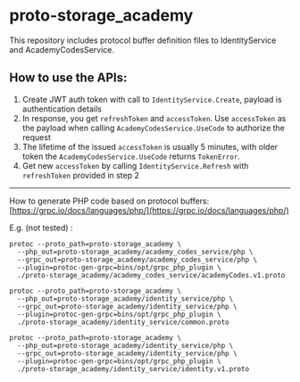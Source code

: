 # proto-storage_academy

This repository includes protocol buffer definition files to IdentityService and AcademyCodesService.

## How to use the APIs:
1. Create JWT auth token with call to `IdentityService.Create`, payload is authentication details
2. In response, you get `refreshToken` and `accessToken`. Use `accessToken` as the payload when calling `AcademyCodesService.UseCode` to authorize the request
3. The lifetime of the issued `accessToken` is usually 5 minutes, with older token the `AcademyCodesService.UseCode` returns `TokenError`.
4. Get new `accessToken` by calling `IdentityService.Refresh` with `refreshToken` provided in step 2

---

How to generate PHP code based on protocol buffers:
[https://grpc.io/docs/languages/php/](https://grpc.io/docs/languages/php/)

E.g. (not tested) :
```
protoc --proto_path=proto-storage_academy \
  --php_out=proto-storage_academy/academy_codes_service/php \
  --grpc_out=proto-storage_academy/academy_codes_service/php \
  --plugin=protoc-gen-grpc=bins/opt/grpc_php_plugin \
  ./proto-storage_academy/academy_codes_service/academyCodes.v1.proto

protoc --proto_path=proto-storage_academy \
  --php_out=proto-storage_academy/identity_service/php \
  --grpc_out=proto-storage_academy/identity_service/php \
  --plugin=protoc-gen-grpc=bins/opt/grpc_php_plugin \
  ./proto-storage_academy/identity_service/common.proto

protoc --proto_path=proto-storage_academy \
  --php_out=proto-storage_academy/identity_service/php \
  --grpc_out=proto-storage_academy/identity_service/php \
  --plugin=protoc-gen-grpc=bins/opt/grpc_php_plugin \
  ./proto-storage_academy/identity_service/identity.v1.proto
```
